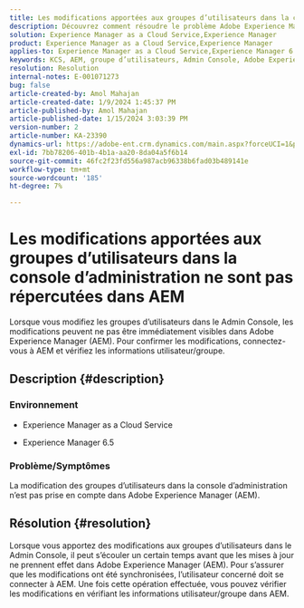 ```yaml
---
title: Les modifications apportées aux groupes d’utilisateurs dans la console d’administration ne sont pas répercutées dans AEM
description: Découvrez comment résoudre le problème Adobe Experience Manager en raison duquel les modifications de groupe d’utilisateurs dans la console d’administration ne sont pas répercutées dans AEM. Vérifiez les informations sur l’utilisateur/le groupe.
solution: Experience Manager as a Cloud Service,Experience Manager
product: Experience Manager as a Cloud Service,Experience Manager
applies-to: Experience Manager as a Cloud Service,Experience Manager 6.5
keywords: KCS, AEM, groupe d’utilisateurs, Admin Console, Adobe Experience Manager, AEM 6.5
resolution: Resolution
internal-notes: E-001071273
bug: false
article-created-by: Amol Mahajan
article-created-date: 1/9/2024 1:45:37 PM
article-published-by: Amol Mahajan
article-published-date: 1/15/2024 3:03:39 PM
version-number: 2
article-number: KA-23390
dynamics-url: https://adobe-ent.crm.dynamics.com/main.aspx?forceUCI=1&pagetype=entityrecord&etn=knowledgearticle&id=f4520c5a-f5ae-ee11-a569-6045bd006268
exl-id: 7bb78206-401b-4b1a-aa20-8da04a5f6b14
source-git-commit: 46fc2f23fd556a987acb96338b6fad03b489141e
workflow-type: tm+mt
source-wordcount: '185'
ht-degree: 7%

---
```


# Les modifications apportées aux groupes d’utilisateurs dans la console d’administration ne sont pas répercutées dans AEM


Lorsque vous modifiez les groupes d’utilisateurs dans le Admin Console, les modifications peuvent ne pas être immédiatement visibles dans Adobe Experience Manager (AEM). Pour confirmer les modifications, connectez-vous à AEM et vérifiez les informations utilisateur/groupe.

## Description {#description}


### <b>Environnement</b>

- Experience Manager as a Cloud Service


- Experience Manager 6.5




### <b>Problème/Symptômes</b>

La modification des groupes d’utilisateurs dans la console d’administration n’est pas prise en compte dans Adobe Experience Manager (AEM).


## Résolution {#resolution}


Lorsque vous apportez des modifications aux groupes d’utilisateurs dans le Admin Console, il peut s’écouler un certain temps avant que les mises à jour ne prennent effet dans Adobe Experience Manager (AEM). Pour s’assurer que les modifications ont été synchronisées, l’utilisateur concerné doit se connecter à AEM. Une fois cette opération effectuée, vous pouvez vérifier les modifications en vérifiant les informations utilisateur/groupe dans AEM.
